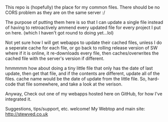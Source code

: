 This repo is (hopefully) the place for my common files.
There should be no CORS problem as they are on the same server :/

The purpose of putting them here is so that I can update a single file
instead of having to retroactively ammend every updated file for every
project I put on here. (which I haven't got round to doing yet...lol)

Not yet sure how I will get webapps to update their cached files,
unless I do a seperate cache for each file, or go back to rolling release
version of SW where if it is online, it re-downloads every file, then
caches/overwrites the cached file with the server's version if different.

hmmmmm how about doing a tiny little file that only has the date of last update,
then get that file, and if the contents are different, update all of the files.
cache name would be the date of update from the little file.
So, hard-code that file somewhere, and take a look at the verison.

Anyway, Check out one of my webapps hosted here on GitHub, for how I've integrated it.


Suggestions, tips/support, etc. welcome!
My Webtop and main site:
http://stewved.co.uk
